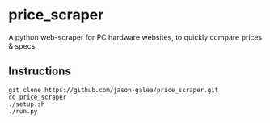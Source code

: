 # price_scraper

A python web-scraper for PC hardware websites, to quickly compare prices &amp; specs

## Instructions

    git clone https://github.com/jason-galea/price_scraper.git
    cd price_scraper
    ./setup.sh
    ./run.py

